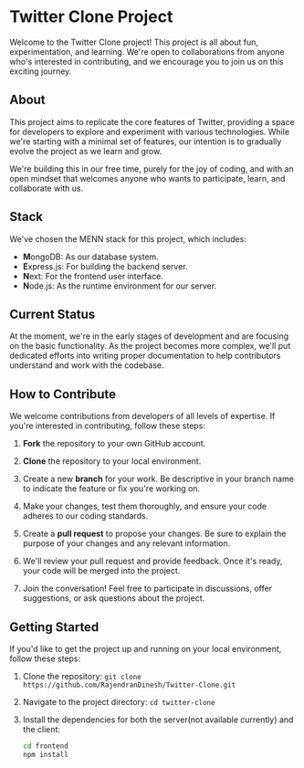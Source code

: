 # Twitter Clone Project

Welcome to the Twitter Clone project! This project is all about fun, experimentation, and learning. We're open to collaborations from anyone who's interested in contributing, and we encourage you to join us on this exciting journey.

## About

This project aims to replicate the core features of Twitter, providing a space for developers to explore and experiment with various technologies. While we're starting with a minimal set of features, our intention is to gradually evolve the project as we learn and grow. 

We're building this in our free time, purely for the joy of coding, and with an open mindset that welcomes anyone who wants to participate, learn, and collaborate with us.

## Stack

We've chosen the MENN stack for this project, which includes:

- **M**ongoDB: As our database system.
- **E**xpress.js: For building the backend server.
- **N**ext: For the frontend user interface.
- **N**ode.js: As the runtime environment for our server.

## Current Status

At the moment, we're in the early stages of development and are focusing on the basic functionality. As the project becomes more complex, we'll put dedicated efforts into writing proper documentation to help contributors understand and work with the codebase.

## How to Contribute

We welcome contributions from developers of all levels of expertise. If you're interested in contributing, follow these steps:

1. **Fork** the repository to your own GitHub account.

2. **Clone** the repository to your local environment.

3. Create a new **branch** for your work. Be descriptive in your branch name to indicate the feature or fix you're working on.

4. Make your changes, test them thoroughly, and ensure your code adheres to our coding standards.

5. Create a **pull request** to propose your changes. Be sure to explain the purpose of your changes and any relevant information.

6. We'll review your pull request and provide feedback. Once it's ready, your code will be merged into the project.

7. Join the conversation! Feel free to participate in discussions, offer suggestions, or ask questions about the project.

## Getting Started

If you'd like to get the project up and running on your local environment, follow these steps:

1. Clone the repository: `git clone https://github.com/RajendranDinesh/Twitter-Clone.git`

2. Navigate to the project directory: `cd twitter-clone`

3. Install the dependencies for both the server(not available currently) and the client:

   ```bash
   cd frontend
   npm install
